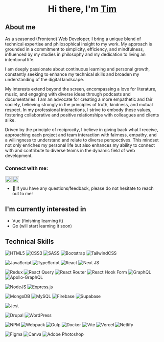 <h1 align="center">
Hi there, I'm <a href="https://tim-koprivnik.vercel.app/" target="_blank" rel="noreferrer">Tim</a> 
</h1>

## About me
As a seasoned (Frontend) Web Developer, I bring a unique blend of technical expertise and philosophical insight to my work. My approach is grounded in a commitment to simplicity, efficiency, and mindfulness, influenced by my studies in philosophy and my dedication to living an intentional life.

I am deeply passionate about continuous learning and personal growth, constantly seeking to enhance my technical skills and broaden my understanding of the digital landscape.

My interests extend beyond the screen, encompassing a love for literature, music, and engaging with diverse ideas through podcasts and documentaries. I am an advocate for creating a more empathetic and fair society, believing strongly in the principles of truth, kindness, and mutual respect. In my professional interactions, I strive to embody these values, fostering collaborative and positive relationships with colleagues and clients alike.

Driven by the principle of reciprocity, I believe in giving back what I receive, approaching each project and team interaction with fairness, empathy, and a willingness to understand and relate to diverse perspectives. This mindset not only enriches my personal life but also enhances my ability to connect with and contribute to diverse teams in the dynamic field of web development.

### Connect with me:

<a href="https://www.linkedin.com/in/tim-koprivnik/"><img align="left" src="https://upload.wikimedia.org/wikipedia/commons/f/f8/LinkedIn_icon_circle.svg" alt="Tim Koprivnik | LinkedIn" width="21px"/></a>
<a href="https://twitter.com/TimKoprivnik"><img align="left" src="https://upload.wikimedia.org/wikipedia/commons/6/6f/Logo_of_Twitter.svg" alt="Tim Koprivnik | Twitter" width="21px"/></a>
</br>
- 💬 If you have any questions/feedback, please do not hesitate to reach out to me!

## I'm currently interested in

- Vue (finishing learning it)
- Go (will start learning it soon)

## Technical Skills

![HTML5](https://img.shields.io/badge/html5-%23E34F26.svg?style=for-the-badge&logo=html5&logoColor=white)
![CSS3](https://img.shields.io/badge/css3-%231572B6.svg?style=for-the-badge&logo=css3&logoColor=white)
![SASS](https://img.shields.io/badge/SASS-hotpink.svg?style=for-the-badge&logo=SASS&logoColor=white)
![Bootstrap](https://img.shields.io/badge/bootstrap-%238511FA.svg?style=for-the-badge&logo=bootstrap&logoColor=white)
![TailwindCSS](https://img.shields.io/badge/tailwindcss-%2338B2AC.svg?style=for-the-badge&logo=tailwind-css&logoColor=white)

![JavaScript](https://img.shields.io/badge/javascript-%23323330.svg?style=for-the-badge&logo=javascript&logoColor=%23F7DF1E)
![TypeScript](https://img.shields.io/badge/typescript-%23007ACC.svg?style=for-the-badge&logo=typescript&logoColor=white)
![React](https://img.shields.io/badge/react-%2320232a.svg?style=for-the-badge&logo=react&logoColor=%2361DAFB)
![Next JS](https://img.shields.io/badge/Next-black?style=for-the-badge&logo=next.js&logoColor=white)

![Redux](https://img.shields.io/badge/redux-%23593d88.svg?style=for-the-badge&logo=redux&logoColor=white)
![React Query](https://img.shields.io/badge/-React%20Query-FF4154?style=for-the-badge&logo=react%20query&logoColor=white)
![React Router](https://img.shields.io/badge/React_Router-CA4245?style=for-the-badge&logo=react-router&logoColor=white)
![React Hook Form](https://img.shields.io/badge/React%20Hook%20Form-%23EC5990.svg?style=for-the-badge&logo=reacthookform&logoColor=white)
![GraphQL](https://img.shields.io/badge/GraphQl-E10098?style=for-the-badge&logo=graphql&logoColor=white)
![Apollo-GraphQL](https://img.shields.io/badge/-ApolloGraphQL-311C87?style=for-the-badge&logo=apollo-graphql)

![NodeJS](https://img.shields.io/badge/node.js-6DA55F?style=for-the-badge&logo=node.js&logoColor=white)
![Express.js](https://img.shields.io/badge/express.js-%23404d59.svg?style=for-the-badge&logo=express&logoColor=%2361DAFB)

![MongoDB](https://img.shields.io/badge/MongoDB-%234ea94b.svg?style=for-the-badge&logo=mongodb&logoColor=white)
![MySQL](https://img.shields.io/badge/mysql-%2300f.svg?style=for-the-badge&logo=mysql&logoColor=white)
![Firebase](https://img.shields.io/badge/firebase-%23039BE5.svg?style=for-the-badge&logo=firebase)
![Supabase](https://img.shields.io/badge/Supabase-3ECF8E?style=for-the-badge&logo=supabase&logoColor=white)

![Jest](https://img.shields.io/badge/Jest-C21325?style=for-the-badge&logo=jest&logoColor=white)

![Drupal](https://img.shields.io/badge/drupal-%230678BE.svg?style=for-the-badge&logo=drupal&logoColor=white)
![WordPress](https://img.shields.io/badge/WordPress-%23117AC9.svg?style=for-the-badge&logo=WordPress&logoColor=white)

![NPM](https://img.shields.io/badge/NPM-%23CB3837.svg?style=for-the-badge&logo=npm&logoColor=white)
![Webpack](https://img.shields.io/badge/webpack-%238DD6F9.svg?style=for-the-badge&logo=webpack&logoColor=black)
![Gulp](https://img.shields.io/badge/GULP-%23CF4647.svg?style=for-the-badge&logo=gulp&logoColor=white)
![Docker](https://img.shields.io/badge/Docker-2CA5E0?style=for-the-badge&logo=docker&logoColor=white)
![Vite](https://img.shields.io/badge/vite-%23646CFF.svg?style=for-the-badge&logo=vite&logoColor=white)
![Vercel](https://img.shields.io/badge/Vercel-000000?style=for-the-badge&logo=vercel&logoColor=white)
![Netlify](https://img.shields.io/badge/netlify-%23000000.svg?style=for-the-badge&logo=netlify&logoColor=#00C7B7)

![Figma](https://img.shields.io/badge/figma-%23F24E1E.svg?style=for-the-badge&logo=figma&logoColor=white)
![Canva](https://img.shields.io/badge/Canva-%2300C4CC.svg?style=for-the-badge&logo=Canva&logoColor=white)
![Adobe Photoshop](https://img.shields.io/badge/adobe%20photoshop-%2331A8FF.svg?style=for-the-badge&logo=adobe%20photoshop&logoColor=white)
